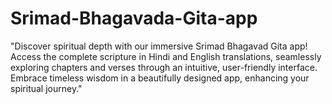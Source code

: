 # Srimad-Bhagavada-Gita-app
"Discover spiritual depth with our immersive Srimad Bhagavad Gita app! Access the complete scripture in Hindi and English translations, seamlessly exploring chapters and verses through an intuitive, user-friendly interface. Embrace timeless wisdom in a beautifully designed app, enhancing your spiritual journey."

